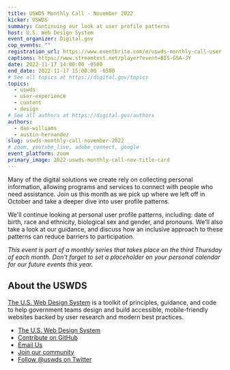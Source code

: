 ```yaml
---
title: USWDS Monthly Call - November 2022
kicker: USWDS
summary: Continuing our look at user profile patterns
host: U.S. Web Design System
event_organizer: Digital.gov
cop_events: ""
registration_url: https://www.eventbrite.com/e/uswds-monthly-call-user-profile-patterns-part-2-nov-2022-tickets-463996765817
captions: https://www.streamtext.net/player?event=BIS-GSA-JY
date: 2022-11-17 14:00:00 -0500
end_date: 2022-11-17 15:00:00 -0500
# See all topics at https://digital.gov/topics
topics:
  - uswds
  - user-experience
  - content
  - design
# See all authors at https://digital.gov/authors
authors:
  - dan-williams
  - austin-hernandez
slug: uswds-monthly-call-november-2022
# zoom, youtube_live, adobe_connect, google
event_platform: zoom
primary_image: 2022-uswds-monthly-call-nov-title-card
---
```

Many of the digital solutions we create rely on collecting personal information, allowing programs and services to connect with people who need assistance. Join us this month as we pick up where we left off in October and take a deeper dive into user profile patterns.

We'll continue looking at personal user profile patterns, including: date of birth, race and ethnicity, biological sex and gender, and pronouns. We'll also take a look at our guidance, and discuss how an inclusive approach to these patterns can reduce barriers to participation.


*This event is part of a monthly series that takes place on the third Thursday of each month. Don’t forget to set a placeholder on your personal calendar for our future events this year.*

## About the USWDS

[The U.S. Web Design System](https://designsystem.digital.gov/) is a toolkit of principles, guidance, and code to help government teams design and build accessible, mobile-friendly websites backed by user research and modern best practices.

* [The U.S. Web Design System](https://designsystem.digital.gov/)
* [Contribute on GitHub](https://github.com/uswds/uswds/issues)
* [Email Us](mailto:uswds@support.digitalgov.gov)
* [Join our community](https://digital.gov/communities/uswds/)
* [Follow @uswds on Twitter](https://twitter.com/uswds)